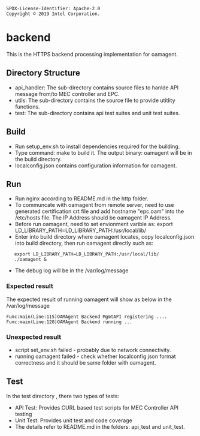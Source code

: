 ```text
SPDX-License-Identifier: Apache-2.0
Copyright © 2019 Intel Corporation.
```

# backend

This is the HTTPS backend processing implementation for oamagent.

## Directory Structure

- api_handler: The sub-directory contains source files to hanlde API message from/to MEC controller and EPC.
- utils: The sub-directory contains the source file to provide  utitlity functions.
- test: The sub-directory contains api test suites and unit test suites.

## Build

- Run setup_env.sh to install dependencies required for the building. 
- Type command:  make to build it. The output binary: oamagent will be in the build directory. 
- localconfig.json contains configuration information for oamagent.

## Run

- Run nginx according to README.md in the  http folder.
- To communcate with oamagent from remote server, need to use generated certification crt file and add hostname "epc.oam" into the /etc/hosts file. The IP Address should be oamagent IP Address. 
- Before run oamagent, need to set envionment varible as: export LD_LIBRARY_PATH=LD_LIBRARY_PATH:/usr/local/lib/
- Enter into build directory where oamagent locates, copy localconfig.json into build directory, then run oamagent directly such as:
```text
   export LD_LIBRARY_PATH=LD_LIBRARY_PATH:/usr/local/lib/
   ./oamagent &  
```
- The debug log will be in the /var/log/message

### Expected result

The expected result of running oamagent will show as below in the /var/log/message
```
Func:main(Line:115)OAMAgent Backend MgmtAPI registering ....
Func:main(Line:120)OAMAgent Backend running ...
```
### Unexpected result

- script set_env.sh failed - probably due to network connectivity.
- running oamagent failed - check whether localconfig.json format correctness and it should be same folder with oamagent.

## Test

In the test directory , there two types of tests:
- API Test: Provides CURL based test scripts for MEC Controller  API testing
- Unit Test: Provides unit test and code coverage  
- The details refer to README.md in the folders: api_test and unit_test. 
